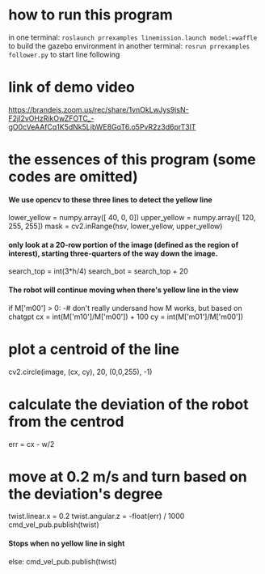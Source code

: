 # how to run this program ####
in one terminal: `roslaunch prrexamples linemission.launch model:=waffle` to build the gazebo environment
in another terminal: `rosrun prrexamples follower.py` to start line following




# link of demo video ####
https://brandeis.zoom.us/rec/share/1vnOkLwJys9isN-F2jI2vOHzRikOwZFOTC_-gO0cVeAAfCq1K5dNk5LjbWE8GqT6.o5PvR2z3d6prT3lT




# the essences of this program (some codes are omitted) ####
#### We use opencv to these three lines to detect the yellow line
lower_yellow = numpy.array([ 40, 0, 0])
upper_yellow = numpy.array([ 120, 255, 255])
mask = cv2.inRange(hsv, lower_yellow, upper_yellow)

#### only look at a 20-row portion of the image (defined as the region of interest), starting three-quarters of the way down the image. 
search_top = int(3*h/4)
search_bot = search_top + 20

#### The robot will continue moving when there's yellow line in the view
if M['m00'] > 0:
-# don't really undersand how M works, but based on chatgpt
cx = int(M['m10']/M['m00']) + 100
cy = int(M['m01']/M['m00'])
# plot a centroid of the line
cv2.circle(image, (cx, cy), 20, (0,0,255), -1)
# calculate the deviation of the robot from the centrod
err = cx - w/2
# move at 0.2 m/s and turn based on the deviation's degree
twist.linear.x = 0.2
twist.angular.z = -float(err) / 1000
cmd_vel_pub.publish(twist)

#### Stops when no yellow line in sight
else:
cmd_vel_pub.publish(twist)